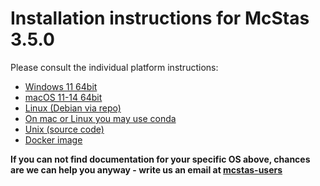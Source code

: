 # Installation instructions for McStas 3.5.0

Please consult the individual platform instructions:

* [Windows 11 64bit](Windows/README.md)
* [macOS 11-14 64bit](macOS/README.md)
* [Linux (Debian via repo)](Debian/README.md)
* [On mac or Linux you may use conda](conda/README.md)
* [Unix (source code)](Linux/src/README.md)
* [Docker image](Docker/README.md)

**If you can not find documentation for your specific OS above, chances are we can help you anyway - write us an email at [mcstas-users](mailto:"mcstas-users@mcstas.org")**
